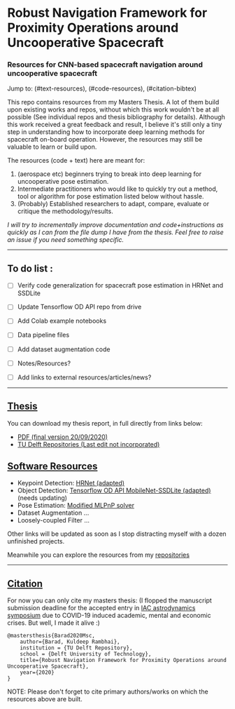 # Robust Navigation Framework for Proximity Operations around Uncooperative Spacecraft  
### Resources for CNN-based spacecraft navigation around uncooperative spacecraft

Jump to: (#text-resources), (#code-resources), (#citation-bibtex)


This repo contains resources from my Masters Thesis. A lot of them build upon existing works and repos, without which this work wouldn't be at all possible (See individual repos and thesis bibliography for details). 
Although this work received a great feedback and result, I believe it's still only a tiny step in understanding how to incorporate deep learning methods for spacecraft on-board operation. However, the resources may still be valuable to learn or build upon.


The resources (code + text) here are meant for:
1. (aerospace etc) beginners trying to break into deep learning for uncooperative pose estimation.
2. Intermediate practitioners who would like to quickly try out a method, tool or algorithm for pose estimation listed below without hassle.
3. (Probably) Established researchers to adapt, compare, evaluate or critique the methodology/results.


_I will try to incrementally improve documentation and code+instructions as quickly as I can from the file dump I have from the thesis. Feel free to raise an issue if you need something specific._

----------


## To do list :
- [ ] Verify code generalization for spacecraft pose estimation in HRNet and SSDLite 
- [ ] Update Tensorflow OD API repo from drive
- [ ] Add Colab example notebooks
- [ ] Data pipeline files
- [ ] Add dataset augmentation code
- [ ] Notes/Resources?
- [ ] Add links to external resources/articles/news?


-------------------------------


## [Thesis](#text-resources) 
You can download my thesis report, in full directly from links below:
  - [PDF (final version 20/09/2020)](https://master-thesis-barad-2020.s3.eu-central-1.amazonaws.com/Barad2020MSc_submission.pdf)
  - [TU Delft Repositories (Last edit not incorporated)](https://repository.tudelft.nl/islandora/object/uuid%3A6dbf6f1d-b41b-42c1-ad78-619a6c6cf071?collection=education)


## [Software Resources](#code-resources)

- Keypoint Detection: [HRNet (adapted)](https://github.com/kuldeepbrd1/HRNet-spacecraft-pose)
- Object Detection: [Tensorflow OD API MobileNet-SSDLite (adapted)](https://github.com/kuldeepbrd1/models) (needs updating)
- Pose Estimation: [Modified MLPnP solver](https://github.com/kuldeepbrd1/modified_MLPnP)
- Dataset Augmentation ...
- Loosely-coupled Filter ...

Other links will be updated as soon as I stop distracting myself with a dozen unfinished projects. 

Meanwhile you can explore the resources from my [repositories](https://github.com/kuldeepbrd1?tab=repositories)




----------

## [Citation](#citation-bibtex)


For now you can only cite my masters thesis:
(I flopped the manuscript submission deadline for the accepted entry in [IAC astrodynamics symposium](https://iafastro.directory/iac/browse/IAC-20/C1/1/) due to COVID-19 induced academic, mental and economic crises. But well, I made it alive :)
```
@mastersthesis{Barad2020Msc,
    author={Barad, Kuldeep Rambhai},
    institution = {TU Delft Repository},
    school = {Delft University of Technology},
    title={Robust Navigation Framework for Proximity Operations around Uncooperative Spacecraft},
    year={2020}
}
```
NOTE: Please don't forget to cite primary authors/works on which the resources above are built.
